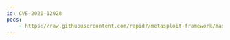 ```yaml
---
id: CVE-2020-12028
pocs:
    - https://raw.githubusercontent.com/rapid7/metasploit-framework/master/modules/exploits/windows/scada/rockwell_factorytalk_rce.rb
---
```

